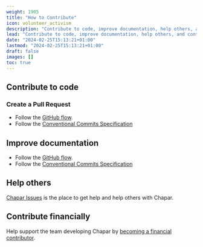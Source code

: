 ```yaml
---
weight: 1905
title: "How to Contribute"
icon: volunteer_activism
description: "Contribute to code, improve documentation, help others, and contribute financially."
lead: "Contribute to code, improve documentation, help others, and contribute financially."
date: "2024-02-25T15:13:21+01:00"
lastmod: "2024-02-25T15:13:21+01:00"
draft: false
images: []
toc: true
---
```


## Contribute to code

### Create a Pull Request

- Follow the [GitHub flow](https://guides.github.com/introduction/flow/).
- Follow the [Conventional Commits Specification](https://www.conventionalcommits.org/en/v1.0.0/)

## Improve documentation

- Follow the [GitHub flow](https://guides.github.com/introduction/flow/).
- Follow the [Conventional Commits Specification](https://www.conventionalcommits.org/en/v1.0.0/)

## Help others

[Chapar Issues](https://github.com/mirzakhany/chapar/issues) is the place to get help and help others with Chapar.

## Contribute financially

Help support the team developing Chapar by [becoming a financial contributor](/docs/contributing/financial-contributions/).